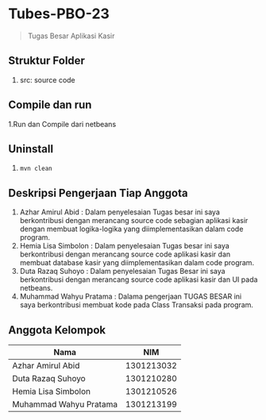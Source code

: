 # Tubes-PBO-23
> Tugas Besar Aplikasi Kasir 

## Struktur Folder
1. src: source code

## Compile dan run
1.Run dan Compile dari netbeans

## Uninstall
1. `mvn clean`

## Deskripsi Pengerjaan Tiap Anggota
1. Azhar Amirul Abid : Dalam penyelesaian Tugas besar ini saya berkontribusi dengan merancang source code sebagian aplikasi kasir dengan membuat logika-logika yang diimplementasikan dalam code program.
2. Hemia Lisa Simbolon : Dalam penyelesaian Tugas besar ini saya berkontribusi dengan merancang source code aplikasi kasir dan membuat database kasir yang diimplementasikan dalam code program.
3. Duta Razaq Suhoyo : Dalam penyelesaian Tugas Besar ini saya berkontribusi dengan merancang source code aplikasi kasir dan UI pada netbeans.
4. Muhammad Wahyu Pratama : Dalama pengerjaan TUGAS BESAR ini saya berkontribusi membuat kode pada Class Transaksi pada program.

## Anggota Kelompok
Nama | NIM 
-|-
Azhar Amirul Abid | 1301213032  
Duta Razaq Suhoyo | 1301210280  
Hemia Lisa Simbolon | 1301210526 
Muhammad Wahyu Pratama | 1301213199 


